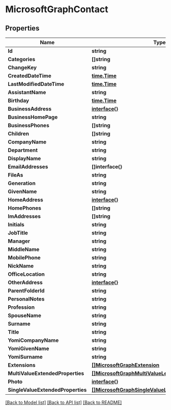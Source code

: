 # MicrosoftGraphContact

## Properties

Name | Type | Description | Notes
------------ | ------------- | ------------- | -------------
**Id** | **string** |  | [optional] 
**Categories** | **[]string** |  | [optional] 
**ChangeKey** | **string** |  | [optional] 
**CreatedDateTime** | [**time.Time**](time.Time.md) |  | [optional] 
**LastModifiedDateTime** | [**time.Time**](time.Time.md) |  | [optional] 
**AssistantName** | **string** |  | [optional] 
**Birthday** | [**time.Time**](time.Time.md) |  | [optional] 
**BusinessAddress** | [**interface{}**](.md) |  | [optional] 
**BusinessHomePage** | **string** |  | [optional] 
**BusinessPhones** | **[]string** |  | [optional] 
**Children** | **[]string** |  | [optional] 
**CompanyName** | **string** |  | [optional] 
**Department** | **string** |  | [optional] 
**DisplayName** | **string** |  | [optional] 
**EmailAddresses** | **[]interface{}** |  | [optional] 
**FileAs** | **string** |  | [optional] 
**Generation** | **string** |  | [optional] 
**GivenName** | **string** |  | [optional] 
**HomeAddress** | [**interface{}**](.md) |  | [optional] 
**HomePhones** | **[]string** |  | [optional] 
**ImAddresses** | **[]string** |  | [optional] 
**Initials** | **string** |  | [optional] 
**JobTitle** | **string** |  | [optional] 
**Manager** | **string** |  | [optional] 
**MiddleName** | **string** |  | [optional] 
**MobilePhone** | **string** |  | [optional] 
**NickName** | **string** |  | [optional] 
**OfficeLocation** | **string** |  | [optional] 
**OtherAddress** | [**interface{}**](.md) |  | [optional] 
**ParentFolderId** | **string** |  | [optional] 
**PersonalNotes** | **string** |  | [optional] 
**Profession** | **string** |  | [optional] 
**SpouseName** | **string** |  | [optional] 
**Surname** | **string** |  | [optional] 
**Title** | **string** |  | [optional] 
**YomiCompanyName** | **string** |  | [optional] 
**YomiGivenName** | **string** |  | [optional] 
**YomiSurname** | **string** |  | [optional] 
**Extensions** | [**[]MicrosoftGraphExtension**](microsoft.graph.extension.md) |  | [optional] 
**MultiValueExtendedProperties** | [**[]MicrosoftGraphMultiValueLegacyExtendedProperty**](microsoft.graph.multiValueLegacyExtendedProperty.md) |  | [optional] 
**Photo** | [**interface{}**](.md) |  | [optional] 
**SingleValueExtendedProperties** | [**[]MicrosoftGraphSingleValueLegacyExtendedProperty**](microsoft.graph.singleValueLegacyExtendedProperty.md) |  | [optional] 

[[Back to Model list]](../README.md#documentation-for-models) [[Back to API list]](../README.md#documentation-for-api-endpoints) [[Back to README]](../README.md)


